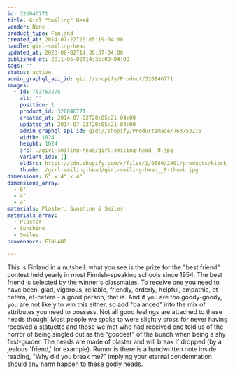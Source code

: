 ```yaml
---
id: 326846771
title: Girl "Smiling" Head
vendor: None
product_type: Finland
created_at: 2014-07-22T20:05:19-04:00
handle: girl-smiling-head
updated_at: 2023-08-02T14:36:37-04:00
published_at: 2011-06-02T14:35:00-04:00
tags: ""
status: active
admin_graphql_api_id: gid://shopify/Product/326846771
images:
  - id: 763753275
    alt: ""
    position: 1
    product_id: 326846771
    created_at: 2014-07-22T20:05:21-04:00
    updated_at: 2014-07-22T20:05:21-04:00
    admin_graphql_api_id: gid://shopify/ProductImage/763753275
    width: 1024
    height: 1024
    src: ./girl-smiling-head/girl-smiling-head__0.jpg
    variant_ids: []
    oldSrc: https://cdn.shopify.com/s/files/1/0589/2901/products/kiosk_fi_girlhead.jpeg?v=1406073921
    thumb: ./girl-smiling-head/girl-smiling-head__0-thumb.jpg
dimensions: 6" x 4" x 4"
dimensions_array:
  - 6"
  - 4"
  - 4"
materials: Plaster, Sunshine & Smiles
materials_array:
  - Plaster
  - Sunshine
  - Smiles
provenance: FINLAND

---
```


This is Finland in a nutshell: what you see is the prize for the "best friend" contest held yearly in most Finnish-speaking schools since 1954. The best friend is selected by the winner's classmates. To receive one you need to have been: glad, vigorous, reliable, friendly, orderly, helpful, empathic, et-cetera, et-cetera - a good person, that is. And if you are too goody-goody, you are not likely to win this either, so add "balanced" into the mix of attributes you need to possess. Not all good feelings are attached to these heads though! Most people we spoke to were slightly cross for never having received a statuette and those we met who had received one told us of the horror of being singled out as the "goodest" of the bunch when being a shy first-grader. The heads are made of plaster and will break if dropped (by a jealous 'friend,' for example). Rumor is there is a handwritten note inside reading, "Why did you break me?" implying your eternal condemnation should any harm happen to these godly heads.